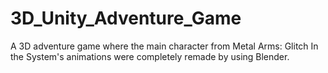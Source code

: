 # 3D_Unity_Adventure_Game
A 3D adventure game where the main character from Metal Arms: Glitch In the System's animations were completely remade by using Blender.
